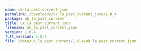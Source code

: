 ```yaml
---
name: uk-la-past-current-json
permalink: /downloads/uk_la_past_current_json/1_0_4
package: uk_la_past_current
title: uk_la_past_current_json
filename: uk_la_past_current.json
version: 1.0.4
full_version: 1.0.4
file: /data/uk_la_past_current/1.0.4/uk_la_past_current.json
---
```

